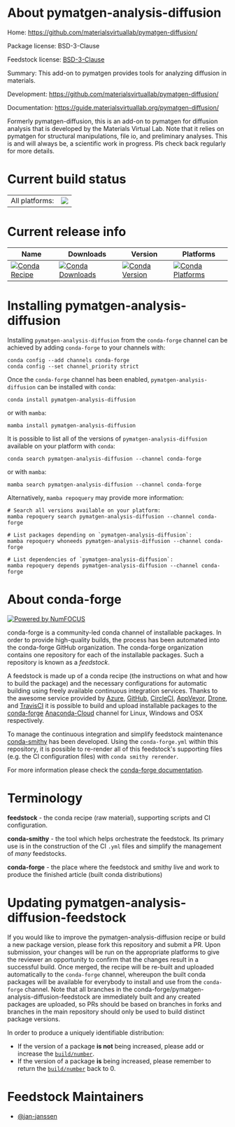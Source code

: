 About pymatgen-analysis-diffusion
=================================

Home: https://github.com/materialsvirtuallab/pymatgen-diffusion/

Package license: BSD-3-Clause

Feedstock license: [BSD-3-Clause](https://github.com/conda-forge/pymatgen-analysis-diffusion-feedstock/blob/main/LICENSE.txt)

Summary: This add-on to pymatgen provides tools for analyzing diffusion in materials.

Development: https://github.com/materialsvirtuallab/pymatgen-diffusion/

Documentation: https://guide.materialsvirtuallab.org/pymatgen-diffusion/

Formerly pymatgen-diffusion, this is an add-on to pymatgen for
diffusion analysis that is developed by the Materials Virtual Lab.
Note that it relies on pymatgen for structural manipulations, file
io, and preliminary analyses. This is and will always be, a scientific
work in progress. Pls check back regularly for more details.


Current build status
====================


<table><tr><td>All platforms:</td>
    <td>
      <a href="https://dev.azure.com/conda-forge/feedstock-builds/_build/latest?definitionId=13625&branchName=main">
        <img src="https://dev.azure.com/conda-forge/feedstock-builds/_apis/build/status/pymatgen-analysis-diffusion-feedstock?branchName=main">
      </a>
    </td>
  </tr>
</table>

Current release info
====================

| Name | Downloads | Version | Platforms |
| --- | --- | --- | --- |
| [![Conda Recipe](https://img.shields.io/badge/recipe-pymatgen--analysis--diffusion-green.svg)](https://anaconda.org/conda-forge/pymatgen-analysis-diffusion) | [![Conda Downloads](https://img.shields.io/conda/dn/conda-forge/pymatgen-analysis-diffusion.svg)](https://anaconda.org/conda-forge/pymatgen-analysis-diffusion) | [![Conda Version](https://img.shields.io/conda/vn/conda-forge/pymatgen-analysis-diffusion.svg)](https://anaconda.org/conda-forge/pymatgen-analysis-diffusion) | [![Conda Platforms](https://img.shields.io/conda/pn/conda-forge/pymatgen-analysis-diffusion.svg)](https://anaconda.org/conda-forge/pymatgen-analysis-diffusion) |

Installing pymatgen-analysis-diffusion
======================================

Installing `pymatgen-analysis-diffusion` from the `conda-forge` channel can be achieved by adding `conda-forge` to your channels with:

```
conda config --add channels conda-forge
conda config --set channel_priority strict
```

Once the `conda-forge` channel has been enabled, `pymatgen-analysis-diffusion` can be installed with `conda`:

```
conda install pymatgen-analysis-diffusion
```

or with `mamba`:

```
mamba install pymatgen-analysis-diffusion
```

It is possible to list all of the versions of `pymatgen-analysis-diffusion` available on your platform with `conda`:

```
conda search pymatgen-analysis-diffusion --channel conda-forge
```

or with `mamba`:

```
mamba search pymatgen-analysis-diffusion --channel conda-forge
```

Alternatively, `mamba repoquery` may provide more information:

```
# Search all versions available on your platform:
mamba repoquery search pymatgen-analysis-diffusion --channel conda-forge

# List packages depending on `pymatgen-analysis-diffusion`:
mamba repoquery whoneeds pymatgen-analysis-diffusion --channel conda-forge

# List dependencies of `pymatgen-analysis-diffusion`:
mamba repoquery depends pymatgen-analysis-diffusion --channel conda-forge
```


About conda-forge
=================

[![Powered by
NumFOCUS](https://img.shields.io/badge/powered%20by-NumFOCUS-orange.svg?style=flat&colorA=E1523D&colorB=007D8A)](https://numfocus.org)

conda-forge is a community-led conda channel of installable packages.
In order to provide high-quality builds, the process has been automated into the
conda-forge GitHub organization. The conda-forge organization contains one repository
for each of the installable packages. Such a repository is known as a *feedstock*.

A feedstock is made up of a conda recipe (the instructions on what and how to build
the package) and the necessary configurations for automatic building using freely
available continuous integration services. Thanks to the awesome service provided by
[Azure](https://azure.microsoft.com/en-us/services/devops/), [GitHub](https://github.com/),
[CircleCI](https://circleci.com/), [AppVeyor](https://www.appveyor.com/),
[Drone](https://cloud.drone.io/welcome), and [TravisCI](https://travis-ci.com/)
it is possible to build and upload installable packages to the
[conda-forge](https://anaconda.org/conda-forge) [Anaconda-Cloud](https://anaconda.org/)
channel for Linux, Windows and OSX respectively.

To manage the continuous integration and simplify feedstock maintenance
[conda-smithy](https://github.com/conda-forge/conda-smithy) has been developed.
Using the ``conda-forge.yml`` within this repository, it is possible to re-render all of
this feedstock's supporting files (e.g. the CI configuration files) with ``conda smithy rerender``.

For more information please check the [conda-forge documentation](https://conda-forge.org/docs/).

Terminology
===========

**feedstock** - the conda recipe (raw material), supporting scripts and CI configuration.

**conda-smithy** - the tool which helps orchestrate the feedstock.
                   Its primary use is in the construction of the CI ``.yml`` files
                   and simplify the management of *many* feedstocks.

**conda-forge** - the place where the feedstock and smithy live and work to
                  produce the finished article (built conda distributions)


Updating pymatgen-analysis-diffusion-feedstock
==============================================

If you would like to improve the pymatgen-analysis-diffusion recipe or build a new
package version, please fork this repository and submit a PR. Upon submission,
your changes will be run on the appropriate platforms to give the reviewer an
opportunity to confirm that the changes result in a successful build. Once
merged, the recipe will be re-built and uploaded automatically to the
`conda-forge` channel, whereupon the built conda packages will be available for
everybody to install and use from the `conda-forge` channel.
Note that all branches in the conda-forge/pymatgen-analysis-diffusion-feedstock are
immediately built and any created packages are uploaded, so PRs should be based
on branches in forks and branches in the main repository should only be used to
build distinct package versions.

In order to produce a uniquely identifiable distribution:
 * If the version of a package **is not** being increased, please add or increase
   the [``build/number``](https://docs.conda.io/projects/conda-build/en/latest/resources/define-metadata.html#build-number-and-string).
 * If the version of a package **is** being increased, please remember to return
   the [``build/number``](https://docs.conda.io/projects/conda-build/en/latest/resources/define-metadata.html#build-number-and-string)
   back to 0.

Feedstock Maintainers
=====================

* [@jan-janssen](https://github.com/jan-janssen/)

